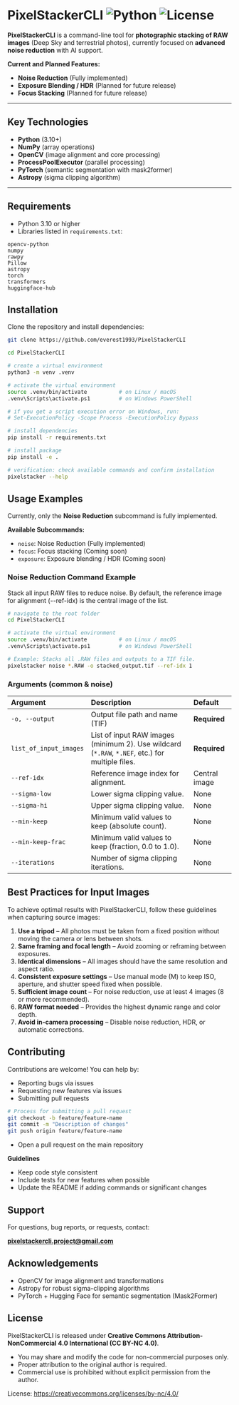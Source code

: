 # PixelStackerCLI ![Python](https://img.shields.io/badge/Python-3.10%2B-blue) ![License](https://img.shields.io/badge/License-CC%20BY--NC%204.0-lightgrey)

**PixelStackerCLI** is a command-line tool for 
**photographic stacking of RAW images** (Deep Sky and 
terrestrial photos), currently focused on **advanced 
noise reduction** with AI support.

**Current and Planned Features:**

* **Noise Reduction** (Fully implemented)
* **Exposure Blending / HDR** (Planned for future release)
* **Focus Stacking** (Planned for future release)

---

## Key Technologies

- **Python** (3.10+)
- **NumPy** (array operations)
- **OpenCV** (image alignment and core processing)
- **ProcessPoolExecutor** (parallel processing)
- **PyTorch** (semantic segmentation with mask2former)
- **Astropy** (sigma clipping algorithm)

---

## Requirements

- Python 3.10 or higher  
- Libraries listed in `requirements.txt`:

```text
opencv-python
numpy
rawpy
Pillow
astropy
torch
transformers
huggingface-hub
```

## Installation

Clone the repository and install dependencies:

```bash
git clone https://github.com/everest1993/PixelStackerCLI

cd PixelStackerCLI

# create a virtual environment
python3 -m venv .venv

# activate the virtual environment
source .venv/bin/activate          # on Linux / macOS
.venv\Scripts\activate.ps1         # on Windows PowerShell

# if you get a script execution error on Windows, run:
# Set-ExecutionPolicy -Scope Process -ExecutionPolicy Bypass

# install dependencies
pip install -r requirements.txt

# install package
pip install -e .

# verification: check available commands and confirm installation
pixelstacker --help
```

## Usage Examples

Currently, only the **Noise Reduction** subcommand is fully implemented.

**Available Subcommands:**
* `noise`: Noise Reduction (Fully implemented)
* `focus`: Focus stacking (Coming soon)
* `exposure`: Exposure blending / HDR (Coming soon)

### Noise Reduction Command Example

Stack all input RAW files to reduce noise. By default, the 
reference image for alignment (--ref-idx) is the central 
image of the list.

```bash
# navigate to the root folder
cd PixelStackerCLI

# activate the virtual environment
source .venv/bin/activate          # on Linux / macOS
.venv\Scripts\activate.ps1         # on Windows PowerShell

# Example: Stacks all .RAW files and outputs to a TIF file.
pixelstacker noise *.RAW -o stacked_output.tif --ref-idx 1
```

### Arguments (common & noise)

| Argument               | Description                                                                                     | Default       |
|:-----------------------|:------------------------------------------------------------------------------------------------|:--------------|
| `-o, --output`         | Output file path and name (TIF)                                                                 | **Required**  |
| `list_of_input_images` | List of input RAW images (minimum 2). Use wildcard (`*.RAW`, `*.NEF`, etc.) for multiple files. | **Required**  |
| `--ref-idx`            | Reference image index for alignment.                                                            | Central image |
| `--sigma-low`          | Lower sigma clipping value.                                                                     | None          |
| `--sigma-hi`           | Upper sigma clipping value.                                                                     | None          |
| `--min-keep`           | Minimum valid values to keep (absolute count).                                                  | None          |
| `--min-keep-frac`      | Minimum valid values to keep (fraction, 0.0 to 1.0).                                            | None          |
| `--iterations`         | Number of sigma clipping iterations.                                                            | None          |

## Best Practices for Input Images

To achieve optimal results with PixelStackerCLI, follow these guidelines when capturing source images:

1. **Use a tripod** – All photos must be taken from a fixed position without moving the camera or lens between shots.  
2. **Same framing and focal length** – Avoid zooming or reframing between exposures.  
3. **Identical dimensions** – All images should have the same resolution and aspect ratio.  
4. **Consistent exposure settings** – Use manual mode (M) to keep ISO, aperture, and shutter speed fixed when possible.  
5. **Sufficient image count** – For noise reduction, use at least 4 images (8 or more recommended).
6. **RAW format needed** – Provides the highest dynamic range and color depth.  
7. **Avoid in-camera processing** – Disable noise reduction, HDR, or automatic corrections.

## Contributing

Contributions are welcome! You can help by:

- Reporting bugs via issues 
- Requesting new features via issues 
- Submitting pull requests

```bash
# Process for submitting a pull request
git checkout -b feature/feature-name
git commit -m "Description of changes"
git push origin feature/feature-name
```

- Open a pull request on the main repository

**Guidelines**

- Keep code style consistent 
- Include tests for new features when possible
- Update the README if adding commands or significant changes

## Support

For questions, bug reports, or requests, contact:

**pixelstackercli.project@gmail.com**

## Acknowledgements

- OpenCV for image alignment and transformations  
- Astropy for robust sigma-clipping algorithms  
- PyTorch + Hugging Face for semantic segmentation (Mask2Former)  

## License

PixelStackerCLI is released under **Creative Commons Attribution-NonCommercial 4.0 International (CC BY-NC 4.0)**.

- You may share and modify the code for non-commercial purposes only. 
- Proper attribution to the original author is required. 
- Commercial use is prohibited without explicit permission from the author.

License: https://creativecommons.org/licenses/by-nc/4.0/